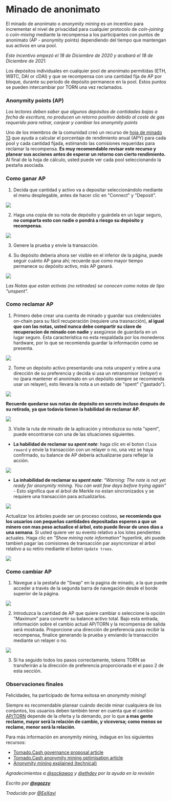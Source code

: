 # Minado de anonimato

El minado de anonimato o _anonymity mining_ es un incentivo para incrementar el nivel de privacidad para cualquier protocolo de _coin-joining_ o _coin-mixing_ mediante la recompensa a los participantes con puntos de anonimato (AP - anonymity points) dependiendo del tiempo que mantengan sus activos en una pool.

_Este incentivo empezó el 18 de Diciembre de 2020 y acabará el 18 de Diciembre de 2021._

Los depósitos individuales en cualquier pool de anonimato permitidas \(ETH, WBTC, DAI or cDAI\) y que se recompensa con una cantidad fija de AP por bloque, durante su periodo de depósito permanece en la pool. Estos puntos se pueden intercambiar por TORN una vez reclamados.

### Anonymity points \(AP\)

_Los lectores deben saber que algunos depósitos de cantidades bajas a fecha de escritura, no producen un retorno positivo debido al coste de gas requerido para retirar, canjear y cambiar los anonymity points_

Uno de los miembros de la comunidad creó un recurso de [hoja de minado 13](https://torn.community/t/anonymity-mining-spreadsheet/720) que ayuda a calcular el porcentaje de rendimiento anual \(APY\) para cada pool y cada cantidad fijada, estimando las comisiones requeridas para reclamar la recompensa. **Es muy recomendable revisar este recurso y planear sus acciones antes de esperar un retorno con cierto rendimiento.** Al final de la hoja de cálculo, usted puede ver cada pool seleccionando la pestaña asociada.

### Como ganar AP

1. Decida que cantidad y activo va a depositar seleccionándolo mediante el menu desplegable, antes de hacer clic en "Connect" y "Deposit".

![](.gitbook/assets/m3fh0gl.png)

2. Haga una copia de su nota de depósito y guárdela en un lugar seguro, **no comparta esto con nadie o pondrá a riesgo su depósito y recompensa.**

![](.gitbook/assets/vhustru.png)

3. Genere la prueba y envíe la transacción.

4. Su depósito deberia ahora ser visible en el inferior de la página, puede seguir cuánto AP gana ahí; recuerde que como mayor tiempo permanece su depósito activo, más AP ganará.

![](.gitbook/assets/k6juetp.png)

_Las Notas que estan activas \(no retiradas\) se conocen como notas de tipo "unspent"._

### Como reclamar AP

1. Primero debe crear una cuenta de minado y guardar sus credenciales on-chain para su fácil recuperación \(requiere una trasnacción\), **al igual que con las notas, usted nunca debe compartir su clave de recuperacion de minado con nadie** y asegúrese de guardarla en un lugar seguro. Esta característica no esta respaldada por los monederos hardware, por lo que se recomienda guardar la información como se presenta.

![](.gitbook/assets/lskzkgk.png)

2. Tome un depósito activo presentando una nota _unspent_ y retire a una dirección de su preferencia y decida si usa un retransmisor (_relayer_) o no \(para mantener el anonimato en un depósito siempre se recomienda usar un relayer\), esto llevara la nota a un estado de "spent" ("gastado").

![](.gitbook/assets/aid86cj.png)

**Recuerde quedarse sus notas de depósito en secreto incluso después de su retirada, ya que todavía tienen la habilidad de reclamar AP.**

![](.gitbook/assets/bpsqxxr.png)

3. Visite la ruta de minado de la aplicación y introduzca su nota "spent", puede encontrarse con una de las situaciones siguientes.

* **La habilidad de reclamar su _spent note_**: haga clic en el boton `Claim reward` y envíe la transacción con un relayer o no, una vez se haya confirmado, su balance de AP debería actualizarse para reflejar la acción.

![](.gitbook/assets/e9jyqhu.png)

* **La inhabilidad de reclamar su _spent note_**: _“Warning: The note is not yet ready for anonymity mining. You can wait few days before trying again”_ - Esto significa que el árbol de Merkle no estan sincronizados y se requiere una transacción para actualizarlos.

![](.gitbook/assets/i6qtr0f.png)

Actualizar los árboles puede ser un proceso costoso, **se recomienda que los usuarios con pequeñas cantidades depositadas esperen a que un minero con mas peso actualice el árbol, esto puede llevar de unos dias a una semana**. Si usted quiere ver su evento relativo a los lotes pendientes actuales. Haga clic en _"Show mining note information"_ hyperlink, ahi puede tambień pagar las comisiones de transacción par asyncronizar el árbol relativo a su retiro mediante el boton `Update trees`.

![](.gitbook/assets/d8dmxjj.png)

### Como cambiar AP

1. Navegue a la pestaña de "Swap" en la pagina de minado, a la que puede acceder a través de la segunda barra de navegación desde el borde superior de la página.

![](.gitbook/assets/ahrjxbq.png)

2. Introduzca la cantidad de AP que quiere cambiar o seleccione la opción "Maximum" para convertir su balance activo total. Bajo esta entrada, información sobre el cambio actual AP/TORN y la recompensa de salida será mostrada. Proporcione una dirección de preferencia para recibir la recompensa, finalice generando la prueba y enviando la transacción mediante un relayer o no.

![](.gitbook/assets/wo55lao.png)

3. Si ha seguido todos los pasos correctamente, tokens TORN se transferirán a la dirección de preferencia proporcionada el el paso 2 de esta sección.

### Observaciones finales

Felicidades, ha participado de forma exitosa en _anonymity mining_!

Siempre es recomendable planear cuándo decide minar cualquiera de los conjuntos, los usuarios deben también tener en cuenta que el cambio [AP/TORN](https://duneanalytics.com/luckyallocator/Daily-AP-TORN-Rate-v2) depende de la oferta y la demando, por lo que **a mas gente reclame, mayor será la relación de cambio, y viceversa; como menos se reclame, menor será la relación**.

Para más información en anonymity mining, indague en los siguientes recursos:

* [Tornado.Cash governance proposal article](https://tornado-cash.medium.com/tornado-cash-governance-proposal-a55c5c7d0703)
* [Tornado.Cash anonymity mining optimisation article](https://tornado-cash.medium.com/gas-price-claimed-anonymity-mining-a-victim-but-now-everyone-can-claim-ap-5441aaa32a1a) 
* [Anonymity mining explained \(technical\)](https://torn.community/t/anonymity-mining-technical-overview/15)

_Agradecimientos a_ [_@sockawoo_](https://torn.community/u/sockawoo) _y_ [_@ethdev_](https://torn.community/u/ethdev) _por la ayuda en la revisión_

_Escrito por_ [_**@xgozzy**_](https://torn.community/u/xgozzy/summary)

_Traducido por_ [_@EeXavi_](https://twitter.com/EeXavi?s=09)